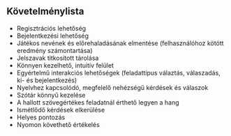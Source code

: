 ## Követelménylista
- Regisztrációs lehetőség
- Bejelentkezési lehetőség
- Játékos nevének és előrehaladásának elmentése (felhasználóhoz kötött eredmény számontartása)
- Jelszavak titkosított tárolása
- Könnyen kezelhető, intuitív felület
- Egyértelmű interakciós lehetőségek (feladattípus válaztás, válaszadás, ki- és bejelentkezés)
- Nyelvhez kapcsolódó, megfelelő nehézségű kérdések és válaszok
- Szótár könnyű kezelése
- A hallott szövegértékes feladatnál érthető legyen a hang
- Ismétlődő kérdések elkerülése
- Helyes pontozás
- Nyomon követhető értékelés